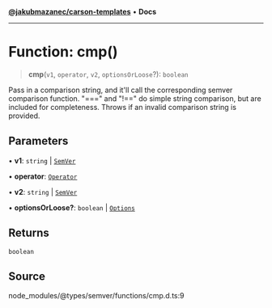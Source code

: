 [**@jakubmazanec/carson-templates**](../../../README.md) • **Docs**

---

# Function: cmp()

> **cmp**(`v1`, `operator`, `v2`, `optionsOrLoose`?): `boolean`

Pass in a comparison string, and it'll call the corresponding semver comparison function. "===" and
"!==" do simple string comparison, but are included for completeness. Throws if an invalid
comparison string is provided.

## Parameters

• **v1**: `string` \| [`SemVer`](../classes/SemVer.md)

• **operator**: [`Operator`](../type-aliases/Operator.md)

• **v2**: `string` \| [`SemVer`](../classes/SemVer.md)

• **optionsOrLoose?**: `boolean` \| [`Options`](../interfaces/Options.md)

## Returns

`boolean`

## Source

node_modules/@types/semver/functions/cmp.d.ts:9
